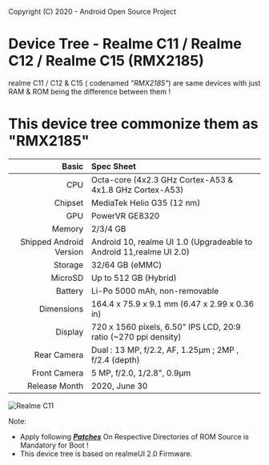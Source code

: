 Copyright (C) 2020 - Android Open Source Project

Device Tree - Realme C11 / Realme C12 / Realme C15 (RMX2185)
===============================================================

realme C11 / C12 & C15 ( codenamed _"RMX2185"_) are same devices with just RAM & ROM being the difference between them !

This device tree commonize them as "RMX2185"
================================================================

Basic   | Spec Sheet
-------:|:-------------------------
CPU     | Octa-core (4x2.3 GHz Cortex-A53 & 4x1.8 GHz Cortex-A53)
Chipset | MediaTek Helio G35 (12 nm)
GPU     | PowerVR GE8320
Memory  | 2/3/4 GB
Shipped Android Version | Android 10, realme UI 1.0 (Upgradeable to Android 11,realme UI 2.0)
Storage | 32/64 GB (eMMC)
MicroSD | Up to 512 GB (Hybrid)
Battery | Li-Po 5000 mAh, non-removable
Dimensions | 164.4 x 75.9 x 9.1 mm (6.47 x 2.99 x 0.36 in)
Display | 720 x 1560 pixels, 6.50" IPS LCD, 20:9 ratio (~270 ppi density)
Rear Camera  | Dual : 13 MP, f/2.2, AF, 1.25µm ; 2MP , f/2.4 (depth)
Front Camera | 	5 MP, f/2.0, 1/2.8", 0.9µm
Release Month | 2020, June 30

![Realme C11](https://fdn2.gsmarena.com/vv/pics/realme/realme-c11-1.jpg "Realme C11")

Note: 
* Apply following [***Patches***](https://github.com/techyminati/patches) On Respective Directories of ROM Source is Mandatory for Boot ! 
* This device tree is based on realmeUI 2.0 Firmware.
